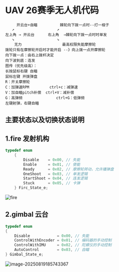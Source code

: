 # UAV 26赛季无人机代码

```
     开云台+自瞄			 棘轮向下拨一点时--打一梭子
   ↗                   ↗ 
左上角 → 开云台      右上角  →棘轮向下拨一点时时单发
   ↘                   ↘
    无力                  最高权限失能摩擦轮
拨轮只有在摩擦轮开启时才能开启 --》向上拨一点开摩擦轮
向下拨一点：由右上拨杆决定
向下波到底：连发
图传（优先级高）：
长按鼠标右键 自瞄
鼠标左键 开拨弹盘
R：开关摩擦轮
C：加弹速RPM         ctrl+c：减弹速
V：加自瞄pitch补偿  ctrl+V：减补偿
G：高弹频               ctrl+G：低弹频
左键射弹，右键自瞄
```

## 主要状态以及切换状态说明

## 1.fire 发射机构

```c
typedef enum
    {
        Disable    = 0x00, // 失能
        Enable     = 0x01, // 使能
        Ready      = 0x02, // 摩擦轮转动，允许播弹盘
        OneShoot   = 0x03, // 单发逻辑
        StartShoot = 0x04, // 连发逻辑
        Stuck      = 0x05, // 卡弹
    } Firc_State_e;
```

![fire](https://gitee.com/lzero123/typora_-img/raw/master/PicGo/fire.png)

## 2.gimbal 云台

```c
typedef enum
{
    Disable            = 0x00, // 失能
    ControlWithEncoder = 0x01, // 编码器的手动控制
    ControlWithIMU     = 0x02, // 陀螺仪的手动控制
    AutoControl        = 0x03, // 自瞄
} Gimbal_State_e;
```

![image-20250819185743367](https://gitee.com/lzero123/typora_-img/raw/master/PicGo/image-20250819185743367.png)
